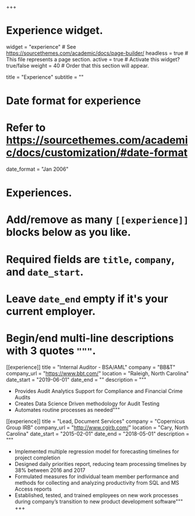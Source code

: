 +++
# Experience widget.
widget = "experience"  # See https://sourcethemes.com/academic/docs/page-builder/
headless = true  # This file represents a page section.
active = true  # Activate this widget? true/false
weight = 40  # Order that this section will appear.

title = "Experience"
subtitle = ""

# Date format for experience
#   Refer to https://sourcethemes.com/academic/docs/customization/#date-format
date_format = "Jan 2006"

# Experiences.
#   Add/remove as many `[[experience]]` blocks below as you like.
#   Required fields are `title`, `company`, and `date_start`.
#   Leave `date_end` empty if it's your current employer.
#   Begin/end multi-line descriptions with 3 quotes `"""`.

[[experience]]
  title = "Internal Auditor - BSA/AML"
  company = "BB&T"
  company_url = "https://www.bbt.com/"
  location = "Raleigh, North Carolina"
  date_start = "2019-06-01"
  date_end = ""
  description = """
  
  * Provides Audit Analytics Support for Compliance and Financial Crime Audits
  * Creates Data Science Driven methodology for Audit Testing
  * Automates routine processes as needed"""


[[experience]]
  title = "Lead, Document Services"
  company = "Copernicus Group IRB"
  company_url = "http://www.cgirb.com/"
  location = "Cary, North Carolina"
  date_start = "2015-02-01"
  date_end = "2018-05-01"
  description = """

  * Implemented multiple regression model for forecasting timelines for project completion
  * Designed daily priorities report, reducing team processing timelines by 38% between 2016 and 2017
  * Formulated measures for individual team member performance and methods for collecting and analyzing productivity from SQL and MS Access reports
  * Established, tested, and trained employees on new work processes during company’s transition to new product development software"""
+++
